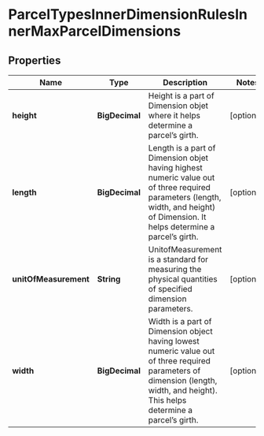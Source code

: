 

# ParcelTypesInnerDimensionRulesInnerMaxParcelDimensions


## Properties

| Name | Type | Description | Notes |
|------------ | ------------- | ------------- | -------------|
|**height** | **BigDecimal** | Height is a part of Dimension objet where it helps determine a parcel’s girth. |  [optional] |
|**length** | **BigDecimal** | Length is a part of Dimension objet having highest numeric value out of three required parameters (length, width, and height) of Dimension. It helps determine a parcel’s girth. |  [optional] |
|**unitOfMeasurement** | **String** | UnitofMeasurement is a standard for measuring the physical quantities of specified dimension parameters. |  [optional] |
|**width** | **BigDecimal** | Width is a part of Dimension object having lowest numeric value out of three required parameters of dimension (length, width, and height). This helps determine a parcel’s girth. |  [optional] |



